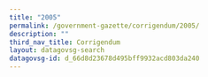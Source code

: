 ```yaml
---
title: "2005"
permalink: /government-gazette/corrigendum/2005/
description: ""
third_nav_title: Corrigendum
layout: datagovsg-search
datagovsg-id: d_66d8d23678d495bff9932acd803da240
---
```

